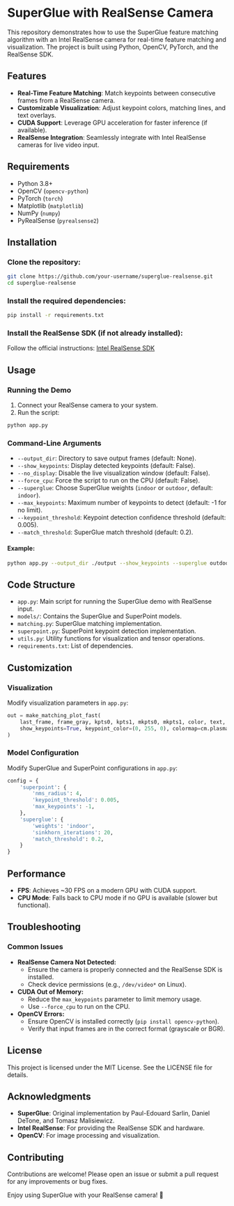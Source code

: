 # SuperGlue with RealSense Camera

This repository demonstrates how to use the SuperGlue feature matching algorithm with an Intel RealSense camera for real-time feature matching and visualization. The project is built using Python, OpenCV, PyTorch, and the RealSense SDK.

## Features
- **Real-Time Feature Matching**: Match keypoints between consecutive frames from a RealSense camera.
- **Customizable Visualization**: Adjust keypoint colors, matching lines, and text overlays.
- **CUDA Support**: Leverage GPU acceleration for faster inference (if available).
- **RealSense Integration**: Seamlessly integrate with Intel RealSense cameras for live video input.

## Requirements
- Python 3.8+
- OpenCV (`opencv-python`)
- PyTorch (`torch`)
- Matplotlib (`matplotlib`)
- NumPy (`numpy`)
- PyRealSense (`pyrealsense2`)

## Installation
### Clone the repository:
```bash
git clone https://github.com/your-username/superglue-realsense.git
cd superglue-realsense
```
### Install the required dependencies:
```bash
pip install -r requirements.txt
```
### Install the RealSense SDK (if not already installed):
Follow the official instructions: [Intel RealSense SDK](https://github.com/IntelRealSense/librealsense)

## Usage
### Running the Demo
1. Connect your RealSense camera to your system.
2. Run the script:
```bash
python app.py
```

### Command-Line Arguments
- `--output_dir`: Directory to save output frames (default: None).
- `--show_keypoints`: Display detected keypoints (default: False).
- `--no_display`: Disable the live visualization window (default: False).
- `--force_cpu`: Force the script to run on the CPU (default: False).
- `--superglue`: Choose SuperGlue weights (`indoor` or `outdoor`, default: `indoor`).
- `--max_keypoints`: Maximum number of keypoints to detect (default: -1 for no limit).
- `--keypoint_threshold`: Keypoint detection confidence threshold (default: 0.005).
- `--match_threshold`: SuperGlue match threshold (default: 0.2).

#### Example:
```bash
python app.py --output_dir ./output --show_keypoints --superglue outdoor
```

## Code Structure
- `app.py`: Main script for running the SuperGlue demo with RealSense input.
- `models/`: Contains the SuperGlue and SuperPoint models.
- `matching.py`: SuperGlue matching implementation.
- `superpoint.py`: SuperPoint keypoint detection implementation.
- `utils.py`: Utility functions for visualization and tensor operations.
- `requirements.txt`: List of dependencies.

## Customization
### Visualization
Modify visualization parameters in `app.py`:
```python
out = make_matching_plot_fast(
    last_frame, frame_gray, kpts0, kpts1, mkpts0, mkpts1, color, text,
    show_keypoints=True, keypoint_color=(0, 255, 0), colormap=cm.plasma
)
```

### Model Configuration
Modify SuperGlue and SuperPoint configurations in `app.py`:
```python
config = {
    'superpoint': {
        'nms_radius': 4,
        'keypoint_threshold': 0.005,
        'max_keypoints': -1,
    },
    'superglue': {
        'weights': 'indoor',
        'sinkhorn_iterations': 20,
        'match_threshold': 0.2,
    }
}
```

## Performance
- **FPS**: Achieves ~30 FPS on a modern GPU with CUDA support.
- **CPU Mode**: Falls back to CPU mode if no GPU is available (slower but functional).

## Troubleshooting
### Common Issues
- **RealSense Camera Not Detected:**
  - Ensure the camera is properly connected and the RealSense SDK is installed.
  - Check device permissions (e.g., `/dev/video*` on Linux).
- **CUDA Out of Memory:**
  - Reduce the `max_keypoints` parameter to limit memory usage.
  - Use `--force_cpu` to run on the CPU.
- **OpenCV Errors:**
  - Ensure OpenCV is installed correctly (`pip install opencv-python`).
  - Verify that input frames are in the correct format (grayscale or BGR).

## License
This project is licensed under the MIT License. See the LICENSE file for details.

## Acknowledgments
- **SuperGlue**: Original implementation by Paul-Edouard Sarlin, Daniel DeTone, and Tomasz Malisiewicz.
- **Intel RealSense**: For providing the RealSense SDK and hardware.
- **OpenCV**: For image processing and visualization.

## Contributing
Contributions are welcome! Please open an issue or submit a pull request for any improvements or bug fixes.

Enjoy using SuperGlue with your RealSense camera! 🚀
